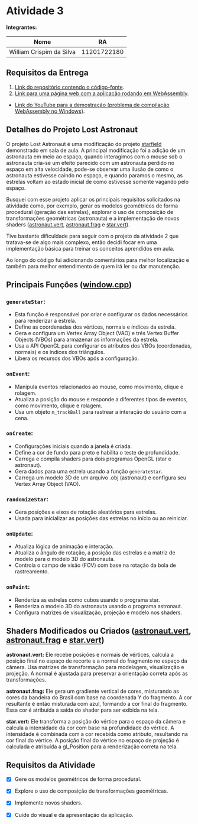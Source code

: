 # Atividade 3

**Integrantes:**

| Nome    | RA |
| -------- | ------- |
| William Crispim da Silva  | 11201722180    |

## Requisitos da Entrega

1. [Link do repositório contendo o código-fonte](https://github.com/williamcrispim/abcg-atividades/tree/main/examples/lostAstronaut).
2. [Link para uma página web com a aplicação rodando em WebAssembly](https://williamcrispim.github.io/abcg-atividades/lostAstronaut/).

* [Link do YouTube para a demostração (problema de compilação WebAssembly no Windows)](https://youtu.be/0s3Egb7TvII).

## Detalhes do Projeto Lost Astronaut

O projeto Lost Astronaut é uma modificação do projeto [starfield](https://hbatagelo.github.io/cg/starfield.html) demonstrado em sala de aula. A principal modificação foi a adição de um astronauta em meio ao espaço, quando interagimos com o mouse sob o astronauta cria-se um efeito parecido com um astronauta perdido no espaço em alta velocidade, pode-se observar uma ilusão de como o astronauta estivesse caindo no espaço, e quando paramos o mesmo, as estrelas voltam ao estado inicial de como estivesse somente vagando pelo espaço.

Busquei com esse projeto aplicar os principais requisitos solicitados na atividade como, por exemplo, gerar os modelos geométricos de forma procedural (geração das estrelas), explorar o uso de composição de transformações geométricas (astronauta) e a implementação de novos shaders ([astronaut.vert](https://github.com/williamcrispim/abcg-atividades/blob/main/examples/lostAstronaut/assets/astronaut.vert), [astronaut.frag](https://github.com/williamcrispim/abcg-atividades/blob/main/examples/lostAstronaut/assets/astronaut.frag) e [star.vert](https://github.com/williamcrispim/abcg-atividades/blob/main/examples/lostAstronaut/assets/star.vert)).

Tive bastante dificuldade para seguir com o projeto da atividade 2 que tratava-se de algo mais complexo, então decidi focar em uma implementação básica para treinar os conceitos aprendidos em aula.

Ao longo do código fui adicionando comentários para melhor localização e também para melhor entendimento de quem irá ler ou dar manutenção.

## Principais Funções ([window.cpp](https://github.com/williamcrispim/abcg-atividades/blob/main/examples/lostAstronaut/window.cpp))

### `generateStar`:
- Esta função é responsável por criar e configurar os dados necessários para renderizar a estrela.
- Define as coordenadas dos vértices, normais e índices da estrela.
- Gera e configura um Vertex Array Object (VAO) e três Vertex Buffer Objects (VBOs) para armazenar as informações da estrela.
- Usa a API OpenGL para configurar os atributos dos VBOs (coordenadas, normais) e os índices dos triângulos.
- Libera os recursos dos VBOs após a configuração.

### `onEvent`:
- Manipula eventos relacionados ao mouse, como movimento, clique e rolagem.
- Atualiza a posição do mouse e responde a diferentes tipos de eventos, como movimento, clique e rolagem.
- Usa um objeto `m_trackBall` para rastrear a interação do usuário com a cena.

### `onCreate`:
- Configurações iniciais quando a janela é criada.
- Define a cor de fundo para preto e habilita o teste de profundidade.
- Carrega e compila shaders para dois programas OpenGL (star e astronaut).
- Gera dados para uma estrela usando a função `generateStar`.
- Carrega um modelo 3D de um arquivo .obj (astronaut) e configura seu Vertex Array Object (VAO).

### `randomizeStar`:
- Gera posições e eixos de rotação aleatórios para estrelas.
- Usada para inicializar as posições das estrelas no início ou ao reiniciar.

### `onUpdate`:
- Atualiza lógica de animação e interação.
- Atualiza o ângulo de rotação, a posição das estrelas e a matriz de modelo para o modelo 3D do astronauta.
- Controla o campo de visão (FOV) com base na rotação da bola de rastreamento.

### `onPaint`:
- Renderiza as estrelas como cubos usando o programa star.
- Renderiza o modelo 3D do astronauta usando o programa astronaut.
- Configura matrizes de visualização, projeção e modelo nos shaders.

## Shaders Modificados ou Criados ([astronaut.vert](https://github.com/williamcrispim/abcg-atividades/blob/main/examples/lostAstronaut/assets/astronaut.vert), [astronaut.frag](https://github.com/williamcrispim/abcg-atividades/blob/main/examples/lostAstronaut/assets/astronaut.frag) e [star.vert](https://github.com/williamcrispim/abcg-atividades/blob/main/examples/lostAstronaut/assets/star.vert))

**astronaut.vert:** Ele recebe posições e normais de vértices, calcula a posição final no espaço de recorte e a normal do fragmento no espaço da câmera. Usa matrizes de transformação para modelagem, visualização e projeção. A normal é ajustada para preservar a orientação correta após as transformações.

**astronaut.frag:** Ele gera um gradiente vertical de cores, misturando as cores da bandeira do Brasil com base na coordenada Y do fragmento. A cor resultante é então misturada com azul, formando a cor final do fragmento. Essa cor é atribuída à saída do shader para ser exibida na tela.

**star.vert:** Ele transforma a posição do vértice para o espaço da câmera e calcula a intensidade da cor com base na profundidade do vértice. A intensidade é combinada com a cor recebida como atributo, resultando na cor final do vértice. A posição final do vértice no espaço de projeção é calculada e atribuída a gl_Position para a renderização correta na tela.

## Requisitos da Atividade

- [x] Gere os modelos geométricos de forma procedural.

- [x] Explore o uso de composição de transformações geométricas.

- [x] Implemente novos shaders.

- [x] Cuide do visual e da apresentação da aplicação.
